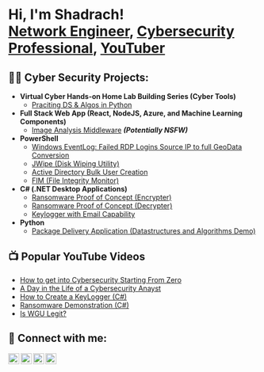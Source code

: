 <h1>Hi, I'm Shadrach! <br/><a href="https://github.com/shadrachwilson1">Network Engineer</a>, <a href="https://www.linkedin.com/in/shadrachwilson/">Cybersecurity Professional</a>, <a href="https://www.youtube.com/c/shadrachwilson">YouTuber</a></h1>

<h2>👨‍💻 Cyber Security Projects:</h2>

- <b>Virtual Cyber Hands-on Home Lab Building Series (Cyber Tools)</b>
  - [Praciting DS & Algos in Python](https://github.com/shadrachwilson1/Algorithms-Practice)
- <b>Full Stack Web App (React, NodeJS, Azure, and Machine Learning Components)</b>
  - [Image Analysis Middleware](https://github.com/shadrachwilson1/4chan-Image-Analysis-Middleware-C964) <b><i>(Potentially NSFW)</b></i>
- <b>PowerShell</b>
  - [Windows EventLog: Failed RDP Logins Source IP to full GeoData Conversion](https://github.com/shadrachwilson1/Sentinel-Lab)
  - [JWipe (Disk Wiping Utility)](https://github.com/shadrachwilson1/Jwipe.PowerShell)
  - [Active Directory Bulk User Creation](https://github.com/shadrachwilson1/AD_PS)
  - [FIM (File Integrity Monitor)](https://github.com/shadrachwilson1/PowerShell-Integrity-FIM)
- <b>C# (.NET Desktop Applications)</b>
  - [Ransomware Proof of Concept (Encrypter)](https://github.com/shadrachwilson1EncrypterPOC)
  - [Ransomware Proof of Concept (Decrypter)](https://github.com/shadrachwilson1/DecrypterPOC)
  - [Keylogger with Email Capability](https://github.com/joshmadakor1/Key-Logger-With-Email)
- <b>Python</b>
  - [Package Delivery Application (Datastructures and Algorithms Demo)](https://github.com/shadrachwilson1/Package-Delivery-Pathfinding-Algorithm)

<h2>📺 Popular YouTube Videos</h2>

- [How to get into Cybersecurity Starting From Zero](https://www.youtube.com/watch?v=a83ASGn_V_s)
- [A Day in the Life of a Cybersecurity Anayst](https://www.youtube.com/watch?v=uHy3oM7NnoU)
- [How to Create a KeyLogger (C#)](https://www.youtube.com/watch?v=N-L9hklSlNk)
- [Ransomware Demonstration (C#)](https://www.youtube.com/watch?v=OfvdQeh79s0)
- [Is WGU Legit?](https://www.youtube.com/watch?v=E2MwRWxDBkA)

<h2> 🤳 Connect with me:</h2>

[<img align="left" alt="ShadrachWilson | YouTube" width="22px" src="https://cdn.jsdelivr.net/npm/simple-icons@v3/icons/youtube.svg" />][youtube]
[<img align="left" alt="ShadrachWilson | Twitter" width="22px" src="https://cdn.jsdelivr.net/npm/simple-icons@v3/icons/twitter.svg" />][twitter]
[<img align="left" alt="ShadrachWilson | LinkedIn" width="22px" src="https://cdn.jsdelivr.net/npm/simple-icons@v3/icons/linkedin.svg" />][linkedin]
[<img align="left" alt="ShadrachWilson | Instagram" width="22px" src="https://cdn.jsdelivr.net/npm/simple-icons@v3/icons/instagram.svg" />][instagram]

[twitter]: https://twitter.com/shadsbeck_sean
[youtube]: https://www.youtube.com/c/shadrachwilson1211
[instagram]: https://www.instagram.com/shadsbeck_sean/
[linkedin]: https://linkedin.com/in/shadrachwilson-95b440a4

<!--
**shadrachwilson1/shadrachwilson1** is a ✨ _special_ ✨ repository because its `README.md` (this file) appears on your GitHub profile.

Here are some ideas to get you started:

- 🔭 I’m currently working on ...
- 🌱 I’m currently learning ...
- 👯 I’m looking to collaborate on ...
- 🤔 I’m looking for help with ...
- 💬 Ask me about ...
- 📫 How to reach me: ...
- 😄 Pronouns: ...
- ⚡ Fun fact: ...
-->
